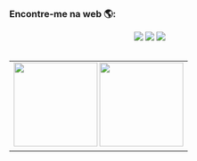 ### Encontre-me na web 🌎:

<div align="center"> 
  <a href="https://discord.com/channels/@Renan%20Gobbi#0722" target="_blank"><img src="https://img.shields.io/badge/Discord-7289DA?style=for-the-badge&logo=discord&logoColor=white" target="_blank"></a> 
  <a href="mailto:renaneg@hotmail.com" target="_blank"><img src="https://img.shields.io/badge/E--MAIL-61DAFB?style=for-the-badge&logo=Mail.Ru&logoColor=white&color=gray" target="_blank"></a>
  <a href="https://www.linkedin.com/in/engrenangobbi/" target="_blank"><img src="https://img.shields.io/badge/-LinkedIn-%230077B5?style=for-the-badge&logo=linkedin&logoColor=white" target="_blank"></a>
</div>
    
<br/>
    
<div align="center">

  <table >
      <td>
         <img height="150em" src="https://github-readme-stats.vercel.app/api/top-langs/?username=renanegobbi&layout=compact&langs_count=7"/>
         <img height="150em" src="https://github-profile-summary-cards.vercel.app/api/cards/profile-details?username=renanegobbi"/>
      </td>
   </tr>
  </table>
  
 </div>
